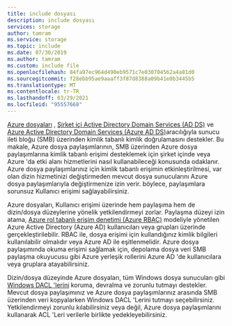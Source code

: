 ```yaml
---
title: include dosyası
description: include dosyası
services: storage
author: tamram
ms.service: storage
ms.topic: include
ms.date: 07/30/2019
ms.author: tamram
ms.custom: include file
ms.openlocfilehash: 84fa97ec964d490eb9571c7e030704562a4a81d0
ms.sourcegitcommit: f28ebb95ae9aaaff3f87d8388a09b41e0b3445b5
ms.translationtype: MT
ms.contentlocale: tr-TR
ms.lasthandoff: 03/29/2021
ms.locfileid: "95557668"
---
```

[Azure dosyaları](../articles/storage/files/storage-files-introduction.md) , [Şirket içi Active Directory Domain Services (AD DS)](/windows-server/identity/ad-ds/get-started/virtual-dc/active-directory-domain-services-overview) ve [Azure Active Directory Domain Services (Azure AD DS)](../articles/active-directory-domain-services/overview.md)aracılığıyla sunucu ileti bloğu (SMB) üzerinden kimlik tabanlı kimlik doğrulamasını destekler. Bu makale, Azure dosya paylaşımlarının, SMB üzerinden Azure dosya paylaşımlarına kimlik tabanlı erişimi desteklemek için şirket içinde veya Azure 'da etki alanı hizmetlerini nasıl kullanabileceği konusunda odaklanır. Azure dosya paylaşımlarınız için kimlik tabanlı erişimin etkinleştirilmesi, var olan dizin hizmetinizi değiştirmeden mevcut dosya sunucularını Azure dosya paylaşımlarıyla değiştirmenize izin verir. böylece, paylaşımlara sorunsuz Kullanıcı erişimi sağlayabilirsiniz. 

Azure dosyaları, Kullanıcı erişimi üzerinde hem paylaşıma hem de dizin/dosya düzeylerine yönelik yetkilendirmeyi zorlar. Paylaşma düzeyi izin atama, [Azure rol tabanlı erişim denetimi (Azure RBAC)](../articles/role-based-access-control/overview.md) modeliyle yönetilen Azure Active Directory (Azure AD) kullanıcıları veya grupları üzerinde gerçekleştirilebilir. RBAC ile, dosya erişimi için kullandığınız kimlik bilgileri kullanılabilir olmalıdır veya Azure AD ile eşitlenmelidir. Azure dosya paylaşımında okuma erişimi sağlamak için, depolama dosya veri SMB paylaşma okuyucusu gibi Azure yerleşik rollerini Azure AD 'de kullanıcılara veya gruplara atayabilirsiniz.

Dizin/dosya düzeyinde Azure dosyaları, tüm Windows dosya sunucuları gibi [Windows DACL 'lerini](/windows/win32/secauthz/access-control-lists) koruma, devralma ve zorunlu tutmayı destekler. Mevcut dosya paylaşımınız ve Azure dosya paylaşımlarınız arasında SMB üzerinden veri kopyalarken Windows DACL 'Lerini tutmayı seçebilirsiniz. Yetkilendirmeyi zorunlu kılabilirsiniz veya değil, Azure dosya paylaşımlarını kullanarak ACL 'Leri verilerle birlikte yedekleyebilirsiniz.